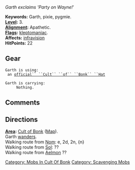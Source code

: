 *Garth exclaims 'Party on Wayne!*'

**Keywords:** Garth, pixie, pygmie.  
**[Level](Level.md "wikilink"):** 3.  
**[Alignment](Alignment.md "wikilink"):** Apathetic.  
**[Flags](:Category:_Mob_Types.md "wikilink"):**
[kleptomaniac](:Category:_Scavenging_Mobs.md "wikilink").  
**Affects:** [infravision](Infravision.md "wikilink")  
**HitPoints:** 22

## Gear

`Garth is using:`  
<worn on head>` an `[`official`` ``Cult`` ``of`` ``Bonk`` ``Hat`](Official_Cult_Of_Bonk_Hat.md "wikilink")

`Garth is carrying:`  
`     Nothing.`

## Comments

## Directions

**[Area](:Category:_Areas.md "wikilink"):** [Cult of
Bonk](:Category:_Cult_Of_Bonk.md "wikilink")
([Map](Cult_Of_Bonk_Map.md "wikilink")).  
Garth [wanders](Wandering_Mobs.md "wikilink").  
Walking route from [Nom](Nom.md "wikilink"): e, 2d, 2n, {n}  
Walking route from [Sol](Sol.md "wikilink"): ??  
Walking route from [Aelmon](Aelmon.md "wikilink") ??  

[Category: Mobs In Cult Of
Bonk](Category:_Mobs_In_Cult_Of_Bonk "wikilink") [Category: Scavenging
Mobs](Category:_Scavenging_Mobs "wikilink")
